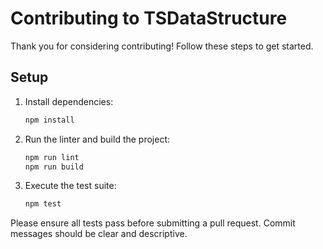 # Contributing to TSDataStructure

Thank you for considering contributing! Follow these steps to get started.

## Setup

1. Install dependencies:
   ```bash
   npm install
   ```
2. Run the linter and build the project:
   ```bash
   npm run lint
   npm run build
   ```
3. Execute the test suite:
   ```bash
   npm test
   ```

Please ensure all tests pass before submitting a pull request. Commit messages should be clear and descriptive.
